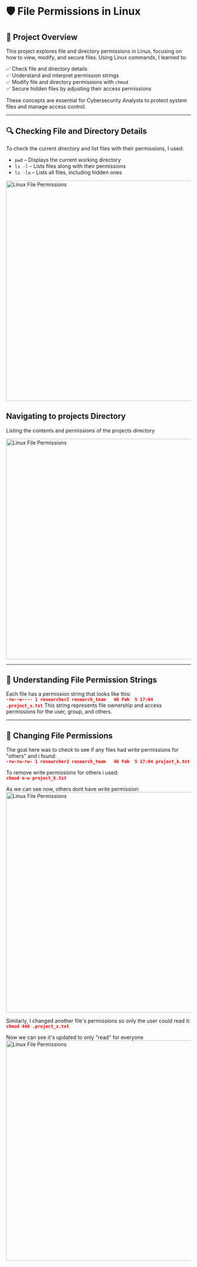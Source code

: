 # 🛡 File Permissions in Linux  

## 📌 Project Overview  
This project explores file and directory permissions in Linux, focusing on how to view, modify, and secure files. Using Linux commands, I learned to:  

✅ Check file and directory details  
✅ Understand and interpret permission strings  
✅ Modify file and directory permissions with `chmod`  
✅ Secure hidden files by adjusting their access permissions  

These concepts are essential for Cybersecurity Analysts to protect system files and manage access control.  

---

## 🔍 Checking File and Directory Details  
To check the current directory and list files with their permissions, I used:  

- `pwd` – Displays the current working directory  
- `ls -l` – Lists files along with their permissions  
- `ls -la` – Lists all files, including hidden ones

<img src="https://i.imgur.com/VqPYfyW.png" alt="Linux File Permissions" width="600">

## Navigating to projects Directory
Listing the contents and permissions of the projects directory

<img src="https://i.imgur.com/VqPYfyW.png" alt="Linux File Permissions" width="600">



  

---

## 📝 Understanding File Permission Strings  
Each file has a permission string that looks like this:
<br>  <span style="color:red; font-weight:bold;">`-rw--w---- 1 researcher2 research_team   46 Feb  5 17:04 .project_x.txt`</span>
This string represents file ownership and access permissions for the user, group, and others.

---
## 🔧 Changing File Permissions
The goal here was to check to see if any files had write permissions for "others" and i found:
<br><span style="color:red; font-weight:bold;">`-rw-rw-rw- 1 researcher2 research_team   46 Feb  5 17:04 project_k.txt`</span> <br/>

To remove write permissions for others i used:
<br><span style="color:red; font-weight:bold;">`chmod o-w project_k.txt`</span> <br/>

As we can see now, others dont have write permission:
<img src="https://i.imgur.com/Q6pm9lY.png" alt="Linux File Permissions" width="600">

Similarly, I changed another file's permissions so only the user could read it:
<br><span style="color:red; font-weight:bold;">`chmod 440 .project_x.txt
`</span> <br/>

Now we can see it's updated to only "read" for everyone
<img src="https://i.imgur.com/4UqUOBR.png" alt="Linux File Permissions" width="600">


























